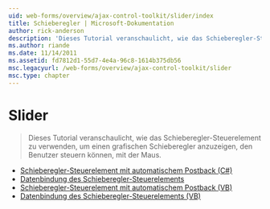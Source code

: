 ```yaml
---
uid: web-forms/overview/ajax-control-toolkit/slider/index
title: Schieberegler | Microsoft-Dokumentation
author: rick-anderson
description: 'Dieses Tutorial veranschaulicht, wie das Schieberegler-Steuerelement zu verwenden, um einen grafischen Schieberegler anzuzeigen, den Benutzer steuern können, mit der Maus.'
ms.author: riande
ms.date: 11/14/2011
ms.assetid: fd7812d1-55d7-4e4a-96c8-1614b375db56
msc.legacyurl: /web-forms/overview/ajax-control-toolkit/slider
msc.type: chapter
---
```

<a name="slider"></a>Slider
====================
> Dieses Tutorial veranschaulicht, wie das Schieberegler-Steuerelement zu verwenden, um einen grafischen Schieberegler anzuzeigen, den Benutzer steuern können, mit der Maus.


- [Schieberegler-Steuerelement mit automatischem Postback (C#)](using-the-slider-control-with-auto-postback-cs.md)
- [Datenbindung des Schieberegler-Steuerelements](databinding-the-slider-control-cs.md)
- [Schieberegler-Steuerelement mit automatischem Postback (VB)](using-the-slider-control-with-auto-postback-vb.md)
- [Datenbindung des Schieberegler-Steuerelements (VB)](databinding-the-slider-control-vb.md)
